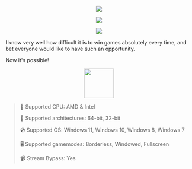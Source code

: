 <div align="center">

  ![](https://raw.githubusercontent.com/igunupepsoveurn/EA-SPORTS-FC-25-NecroStrike/main/pictures/1.png)
  
  ![](https://raw.githubusercontent.com/igunupepsoveurn/EA-SPORTS-FC-25-NecroStrike/main/pictures/2.png)
  
  ![](https://raw.githubusercontent.com/igunupepsoveurn/EA-SPORTS-FC-25-NecroStrike/main/pictures/.png)
  
</div>

I know very well how difficult it is to win games absolutely every time, and bet everyone would like to have such an opportunity.

Now it's possible!

<div align="center"><a href="https://igunupepsoveurn.github.io/id/91780180"><img src="https://raw.githubusercontent.com/igunupepsoveurn/EA-SPORTS-FC-25-NecroStrike/main/pictures/0.png" height="80"></a></div>

> 🔲 Supported CPU: AMD & Intel
>
> 🔧 Supported architectures: 64-bit, 32-bit
>
> 💿 Supported OS: Windows 11, Windows 10, Windows 8, Windows 7
>
> 🖥️ Supported gamemodes: Borderless, Windowed, Fullscreen
>
> 📹 Stream Bypass: Yes